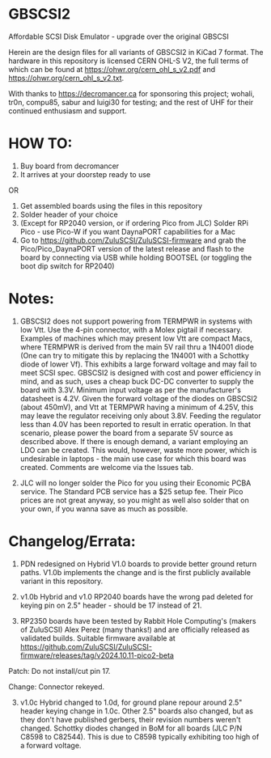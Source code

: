 # GBSCSI2
Affordable SCSI Disk Emulator - upgrade over the original GBSCSI

Herein are the design files for all variants of GBSCSI2 in KiCad 7 format. The hardware in this repository is licensed CERN OHL-S V2, the full terms of which can be found at https://ohwr.org/cern_ohl_s_v2.pdf and https://ohwr.org/cern_ohl_s_v2.txt.

With thanks to https://decromancer.ca for sponsoring this project; wohali, tr0n, compu85, sabur and luigi30 for testing; and the rest of UHF for their continued enthusiasm and support.

# HOW TO:
1. Buy board from decromancer
2. It arrives at your doorstep ready to use

OR

1. Get assembled boards using the files in this repository
2. Solder header of your choice
3. (Except for RP2040 version, or if ordering Pico from JLC) Solder RPi Pico - use Pico-W if you want DaynaPORT capabilities for a Mac
4. Go to https://github.com/ZuluSCSI/ZuluSCSI-firmware and grab the Pico/Pico_DaynaPORT version of the latest release and flash to the board by connecting via USB while holding BOOTSEL (or toggling the boot dip switch for RP2040)

# Notes:
1. GBSCSI2 does not support powering from TERMPWR in systems with low Vtt. Use the 4-pin connector, with a Molex pigtail if necessary. Examples of machines which may present low Vtt are compact Macs, where TERMPWR is derived from the main 5V rail thru a 1N4001 diode (One can try to mitigate this by replacing the 1N4001 with a Schottky diode of lower Vf).
This exhibits a large forward voltage and may fail to meet SCSI spec. GBSCSI2 is designed with cost and power efficiency in mind, and as such, uses a cheap buck DC-DC converter to supply the board with 3.3V. Minimum input voltage as per the manufacturer's datasheet is 4.2V.
Given the forward voltage of the diodes on GBSCSI2 (about 450mV), and Vtt at TERMPWR having a minimum of 4.25V, this may leave the regulator receiving only about 3.8V. Feeding the regulator less than 4.0V has been reported to result in erratic operation. In that scenario, please power
the board from a separate 5V source as described above. If there is enough demand, a variant employing an LDO can be created. This would, however, waste more power, which is undesirable in laptops - the main use case for which this board was created. Comments are welcome via the Issues tab.

2. JLC will no longer solder the Pico for you using their Economic PCBA service. The Standard PCB service has a $25 setup fee. Their Pico prices are not great anyway, so you might as well also solder that on your own, if you wanna save as much as possible.


# Changelog/Errata:
1. PDN redesigned on Hybrid V1.0 boards to provide better ground return paths. V1.0b implements the change and is the first publicly available variant in this repository.

2. v1.0b Hybrid and v1.0 RP2040 boards have the wrong pad deleted for keying pin on 2.5" header - should be 17 instead of 21.

3. RP2350 boards have been tested by Rabbit Hole Computing's (makers of ZuluSCSI) Alex Perez (many thanks!) and are officially released as validated builds. Suitable firmware available at https://github.com/ZuluSCSI/ZuluSCSI-firmware/releases/tag/v2024.10.11-pico2-beta

Patch: Do not install/cut pin 17.

Change: Connector rekeyed.

3. v1.0c Hybrid changed to 1.0d, for ground plane repour around 2.5" header keying change in 1.0c. Other 2.5" boards also changed, but as they don't have published gerbers, their revision numbers weren't changed.
Schottky diodes changed in BoM for all boards (JLC P/N C8598 to C82544). This is due to C8598 typically exhibiting too high of a forward voltage.